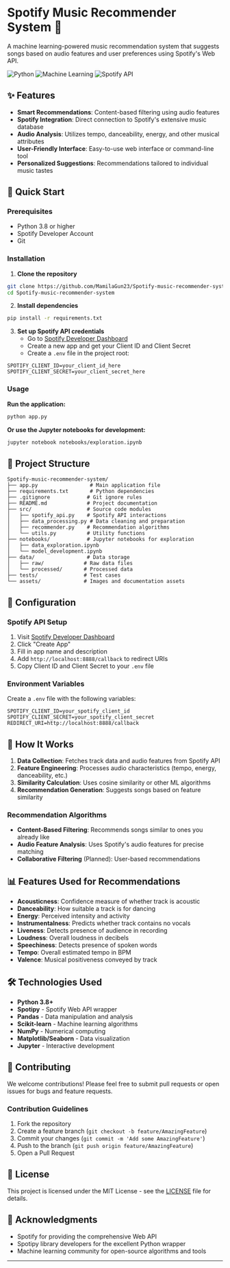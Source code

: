 
# Spotify Music Recommender System 🎵

A machine learning-powered music recommendation system that suggests songs based on audio features and user preferences using Spotify's Web API.

![Python](https://img.shields.io/badge/Python-3.8%2B-blue)
![Machine Learning](https://img.shields.io/badge/Machine-Learning-orange)
![Spotify API](https://img.shields.io/badge/Spotify-API-brightgreen)

## ✨ Features

- **Smart Recommendations**: Content-based filtering using audio features
- **Spotify Integration**: Direct connection to Spotify's extensive music database
- **Audio Analysis**: Utilizes tempo, danceability, energy, and other musical attributes
- **User-Friendly Interface**: Easy-to-use web interface or command-line tool
- **Personalized Suggestions**: Recommendations tailored to individual music tastes

## 🚀 Quick Start

### Prerequisites

- Python 3.8 or higher
- Spotify Developer Account
- Git

### Installation

1. **Clone the repository**
```bash
git clone https://github.com/MamilaGun23/Spotify-music-recommender-system.git
cd Spotify-music-recommender-system
```

2. **Install dependencies**
```bash
pip install -r requirements.txt
```

3. **Set up Spotify API credentials**
   - Go to [Spotify Developer Dashboard](https://developer.spotify.com/dashboard)
   - Create a new app and get your Client ID and Client Secret
   - Create a `.env` file in the project root:
```env
SPOTIFY_CLIENT_ID=your_client_id_here
SPOTIFY_CLIENT_SECRET=your_client_secret_here
```

### Usage

**Run the application:**
```bash
python app.py
```

**Or use the Jupyter notebooks for development:**
```bash
jupyter notebook notebooks/exploration.ipynb
```

## 📁 Project Structure

```
Spotify-music-recommender-system/
├── app.py                 # Main application file
├── requirements.txt       # Python dependencies
├── .gitignore            # Git ignore rules
├── README.md             # Project documentation
├── src/                  # Source code modules
│   ├── spotify_api.py    # Spotify API interactions
│   ├── data_processing.py # Data cleaning and preparation
│   ├── recommender.py    # Recommendation algorithms
│   └── utils.py          # Utility functions
├── notebooks/            # Jupyter notebooks for exploration
│   ├── data_exploration.ipynb
│   └── model_development.ipynb
├── data/                 # Data storage
│   ├── raw/             # Raw data files
│   └── processed/       # Processed data
├── tests/               # Test cases
└── assets/              # Images and documentation assets
```

## 🔧 Configuration

### Spotify API Setup

1. Visit [Spotify Developer Dashboard](https://developer.spotify.com/dashboard)
2. Click "Create App"
3. Fill in app name and description
4. Add `http://localhost:8888/callback` to redirect URIs
5. Copy Client ID and Client Secret to your `.env` file

### Environment Variables

Create a `.env` file with the following variables:
```env
SPOTIFY_CLIENT_ID=your_spotify_client_id
SPOTIFY_CLIENT_SECRET=your_spotify_client_secret
REDIRECT_URI=http://localhost:8888/callback
```

## 🎯 How It Works

1. **Data Collection**: Fetches track data and audio features from Spotify API
2. **Feature Engineering**: Processes audio characteristics (tempo, energy, danceability, etc.)
3. **Similarity Calculation**: Uses cosine similarity or other ML algorithms
4. **Recommendation Generation**: Suggests songs based on feature similarity

### Recommendation Algorithms

- **Content-Based Filtering**: Recommends songs similar to ones you already like
- **Audio Feature Analysis**: Uses Spotify's audio features for precise matching
- **Collaborative Filtering** (Planned): User-based recommendations

## 📊 Features Used for Recommendations

- **Acousticness**: Confidence measure of whether track is acoustic
- **Danceability**: How suitable a track is for dancing
- **Energy**: Perceived intensity and activity
- **Instrumentalness**: Predicts whether track contains no vocals
- **Liveness**: Detects presence of audience in recording
- **Loudness**: Overall loudness in decibels
- **Speechiness**: Detects presence of spoken words
- **Tempo**: Overall estimated tempo in BPM
- **Valence**: Musical positiveness conveyed by track

## 🛠️ Technologies Used

- **Python 3.8+**
- **Spotipy** - Spotify Web API wrapper
- **Pandas** - Data manipulation and analysis
- **Scikit-learn** - Machine learning algorithms
- **NumPy** - Numerical computing
- **Matplotlib/Seaborn** - Data visualization
- **Jupyter** - Interactive development

## 🤝 Contributing

We welcome contributions! Please feel free to submit pull requests or open issues for bugs and feature requests.

### Contribution Guidelines

1. Fork the repository
2. Create a feature branch (`git checkout -b feature/AmazingFeature`)
3. Commit your changes (`git commit -m 'Add some AmazingFeature'`)
4. Push to the branch (`git push origin feature/AmazingFeature`)
5. Open a Pull Request

## 📝 License

This project is licensed under the MIT License - see the [LICENSE](LICENSE) file for details.

## 🙏 Acknowledgments

- Spotify for providing the comprehensive Web API
- Spotipy library developers for the excellent Python wrapper
- Machine learning community for open-source algorithms and tools



---

